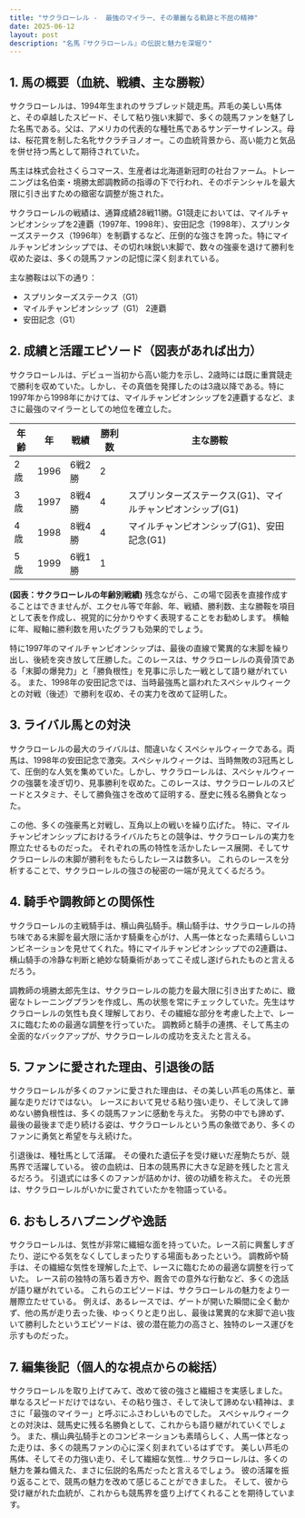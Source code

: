 ```yaml
---
title: "サクラローレル -  最強のマイラー、その華麗なる軌跡と不屈の精神"
date: 2025-06-12
layout: post
description: "名馬『サクラローレル』の伝説と魅力を深堀り"
---
```


## 1. 馬の概要（血統、戦績、主な勝鞍）

サクラローレルは、1994年生まれのサラブレッド競走馬。芦毛の美しい馬体と、その卓越したスピード、そして粘り強い末脚で、多くの競馬ファンを魅了した名馬である。父は、アメリカの代表的な種牡馬であるサンデーサイレンス。母は、桜花賞を制した名牝サクラチヨノオー。この血統背景から、高い能力と気品を併せ持つ馬として期待されていた。

馬主は株式会社さくらコマース、生産者は北海道新冠町の社台ファーム。トレーニングは名伯楽・境勝太郎調教師の指導の下で行われ、そのポテンシャルを最大限に引き出すための緻密な調整が施された。

サクラローレルの戦績は、通算成績28戦11勝。G1競走においては、マイルチャンピオンシップを2連覇（1997年、1998年）、安田記念（1998年）、スプリンターズステークス（1996年）を制覇するなど、圧倒的な強さを誇った。特にマイルチャンピオンシップでは、その切れ味鋭い末脚で、数々の強豪を退けて勝利を収めた姿は、多くの競馬ファンの記憶に深く刻まれている。

主な勝鞍は以下の通り：

* スプリンターズステークス（G1）
* マイルチャンピオンシップ（G1） 2連覇
* 安田記念（G1）


## 2. 成績と活躍エピソード（図表があれば出力）

サクラローレルは、デビュー当初から高い能力を示し、2歳時には既に重賞競走で勝利を収めていた。しかし、その真価を発揮したのは3歳以降である。特に1997年から1998年にかけては、マイルチャンピオンシップを2連覇するなど、まさに最強のマイラーとしての地位を確立した。

| 年齢 | 年 | 戦績 | 勝利数 | 主な勝鞍 |
|---|---|---|---|---|
| 2歳 | 1996 | 6戦2勝 | 2 |  |
| 3歳 | 1997 | 8戦4勝 | 4 | スプリンターズステークス(G1)、マイルチャンピオンシップ(G1) |
| 4歳 | 1998 | 8戦4勝 | 4 | マイルチャンピオンシップ(G1)、安田記念(G1) |
| 5歳 | 1999 | 6戦1勝 | 1 |  |


**(図表：サクラローレルの年齢別戦績)**  残念ながら、この場で図表を直接作成することはできませんが、エクセル等で年齢、年、戦績、勝利数、主な勝鞍を項目として表を作成し、視覚的に分かりやすく表現することをお勧めします。  横軸に年、縦軸に勝利数を用いたグラフも効果的でしょう。


特に1997年のマイルチャンピオンシップは、最後の直線で驚異的な末脚を繰り出し、後続を突き放して圧勝した。このレースは、サクラローレルの真骨頂である「末脚の爆発力」と「勝負根性」を見事に示した一戦として語り継がれている。  また、1998年の安田記念では、当時最強馬と謳われたスペシャルウィークとの対戦（後述）で勝利を収め、その実力を改めて証明した。


## 3. ライバル馬との対決

サクラローレルの最大のライバルは、間違いなくスペシャルウィークである。両馬は、1998年の安田記念で激突。スペシャルウィークは、当時無敗の3冠馬として、圧倒的な人気を集めていた。しかし、サクラローレルは、スペシャルウィークの強襲を凌ぎ切り、見事勝利を収めた。このレースは、サクラローレルのスピードとスタミナ、そして勝負強さを改めて証明する、歴史に残る名勝負となった。

この他、多くの強豪馬と対戦し、互角以上の戦いを繰り広げた。  特に、マイルチャンピオンシップにおけるライバルたちとの競争は、サクラローレルの実力を際立たせるものだった。  それぞれの馬の特性を活かしたレース展開、そしてサクラローレルの末脚が勝利をもたらしたレースは数多い。  これらのレースを分析することで、サクラローレルの強さの秘密の一端が見えてくるだろう。


## 4. 騎手や調教師との関係性

サクラローレルの主戦騎手は、横山典弘騎手。横山騎手は、サクラローレルの持ち味である末脚を最大限に活かす騎乗を心がけ、人馬一体となった素晴らしいコンビネーションを見せてくれた。特にマイルチャンピオンシップでの2連覇は、横山騎手の冷静な判断と絶妙な騎乗術があってこそ成し遂げられたものと言えるだろう。

調教師の境勝太郎先生は、サクラローレルの能力を最大限に引き出すために、緻密なトレーニングプランを作成し、馬の状態を常にチェックしていた。先生はサクラローレルの気性も良く理解しており、その繊細な部分を考慮した上で、レースに臨むための最適な調整を行っていた。  調教師と騎手の連携、そして馬主の全面的なバックアップが、サクラローレルの成功を支えたと言える。


## 5. ファンに愛された理由、引退後の話

サクラローレルが多くのファンに愛された理由は、その美しい芦毛の馬体と、華麗な走りだけではない。  レースにおいて見せる粘り強い走り、そして決して諦めない勝負根性は、多くの競馬ファンに感動を与えた。  劣勢の中でも諦めず、最後の最後まで走り続ける姿は、サクラローレルという馬の象徴であり、多くのファンに勇気と希望を与え続けた。

引退後は、種牡馬として活躍。  その優れた遺伝子を受け継いだ産駒たちが、競馬界で活躍している。  彼の血統は、日本の競馬界に大きな足跡を残したと言えるだろう。  引退式には多くのファンが詰めかけ、彼の功績を称えた。  その光景は、サクラローレルがいかに愛されていたかを物語っている。


## 6. おもしろハプニングや逸話

サクラローレルは、気性が非常に繊細な面を持っていた。レース前に興奮しすぎたり、逆にやる気をなくしてしまったりする場面もあったという。  調教師や騎手は、その繊細な気性を理解した上で、レースに臨むための最適な調整を行っていた。  レース前の独特の落ち着き方や、厩舎での意外な行動など、多くの逸話が語り継がれている。  これらのエピソードは、サクラローレルの魅力をより一層際立たせている。  例えば、あるレースでは、ゲートが開いた瞬間に全く動かず、他の馬が走り去った後、ゆっくりと走り出し、最後は驚異的な末脚で追い抜いて勝利したというエピソードは、彼の潜在能力の高さと、独特のレース運びを示すものだった。


## 7. 編集後記（個人的な視点からの総括）

サクラローレルを取り上げてみて、改めて彼の強さと繊細さを実感しました。  単なるスピードだけではない、その粘り強さ、そして決して諦めない精神は、まさに「最強のマイラー」と呼ぶにふさわしいものでした。  スペシャルウィークとの対決は、競馬史に残る名勝負として、これからも語り継がれていくでしょう。  また、横山典弘騎手とのコンビネーションも素晴らしく、人馬一体となった走りは、多くの競馬ファンの心に深く刻まれているはずです。  美しい芦毛の馬体、そしてその力強い走り、そして繊細な気性…  サクラローレルは、多くの魅力を兼ね備えた、まさに伝説的名馬だったと言えるでしょう。  彼の活躍を振り返ることで、競馬の魅力を改めて感じることができました。  そして、彼から受け継がれた血統が、これからも競馬界を盛り上げてくれることを期待しています。
